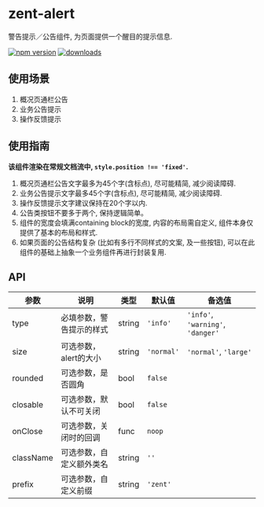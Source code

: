 # zent-alert

警告提示／公告组件, 为页面提供一个醒目的提示信息.

[![npm version](https://img.shields.io/npm/v/zent-alert.svg?style=flat)](https://www.npmjs.com/package/zent-alert) [![downloads](https://img.shields.io/npm/dt/zent-alert.svg)](https://www.npmjs.com/package/zent-alert)

## 使用场景

1.  概况页通栏公告
2.  业务公告提示
3.  操作反馈提示

## 使用指南

**该组件渲染在常规文档流中, `style.position !== 'fixed'`.**

1.  概况页通栏公告文字最多为45个字(含标点), 尽可能精简, 减少阅读障碍.
2.  业务公告提示文字最多45个字(含标点), 尽可能精简, 减少阅读障碍.
3.  操作反馈提示文字建议保持在20个字以内.
4.  公告类按钮不要多于两个, 保持逻辑简单。
5.  组件的宽度会填满containing block的宽度, 内容的布局需自定义, 组件本身仅提供了基本的布局和样式.
6.  如果页面的公告结构复杂 (比如有多行不同样式的文案, 及一些按钮), 可以在此组件的基础上抽象一个业务组件再进行封装复用.

## API

| 参数        | 说明            | 类型     | 默认值        | 备选值                               |
| --------- | ------------- | ------ | ---------- | --------------------------------- |
| type      | 必填参数，警告提示的样式  | string | `'info'`   | `'info'`, `'warning'`, `'danger'` |
| size      | 可选参数，alert的大小 | string | `'normal'` | `'normal'`, `'large'`             |
| rounded   | 可选参数，是否圆角     | bool   | `false`    |                                   |
| closable  | 可选参数，默认不可关闭   | bool   | `false`    |                                   |
| onClose   | 可选参数，关闭时的回调   | func   | `noop`     |                                   |
| className | 可选参数，自定义额外类名  | string | `''`       |                                   |
| prefix    | 可选参数，自定义前缀    | string | `'zent'`   |                                   |
